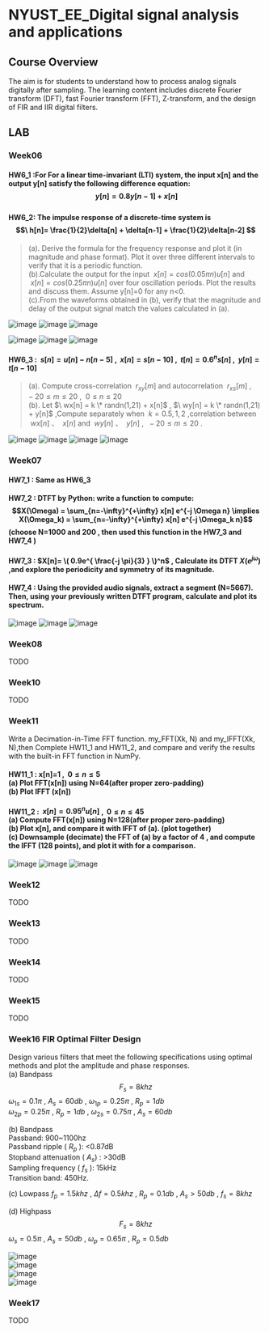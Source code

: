 # NYUST_EE_Digital signal analysis and applications
## Course Overview
The aim is for students to understand how to process analog signals digitally after sampling. The learning content includes discrete Fourier transform (DFT), fast Fourier transform (FFT), Z-transform, and the design of FIR and IIR digital filters.  

## LAB
### Week06
#### HW6_1  :For For a linear time-invariant (LTI) system, the input x[n] and the output y[n] satisfy the following difference equation: $$\  y[n] = 0.8 y[n-1] + x[n] $$ <br> HW6_2: The impulse response of a discrete-time system is $$\  h[n]= \frac{1}{2}\delta[n] + \delta[n-1] + \frac{1}{2}\delta[n-2]   $$
> (a). Derive the formula for the frequency response and plot it (in magnitude and phase format). Plot it over three different intervals to verify that it is a periodic function.  
> (b).Calculate the output for the input $\  x[n]=cos(0.05πn)u[n]$  and  $\ x[n]=cos(0.25πn)u[n]$  over four oscillation periods. Plot the results and discuss them. Assume    y[n]=0    for any n<0.  
> (c).From the waveforms obtained in (b), verify that the magnitude and delay of the output signal match the values calculated in (a).

![image](Week6/fig/Figure6_1A.png)
![image](Week6/fig/Figure6_1B.png)
![image](Week6/fig/Figure6_1C.png)


![image](Week6/fig/Figure6_2A.png)
![image](Week6/fig/Figure6_2B.png)
![image](Week6/fig/Figure6_2C.png)


#### HW6_3 : $\ s[n] = u[n]- n[n-5]$ , $\ x[n] = s[n-10]$ , $\ t[n] = 0.6^n s[n]$ , $\ y[n] = t[n-10]$ 

> (a). Compute cross-correlation $\  r_{xy}[m]$ and autocorrelation  $\  r_{xs}[m]$ , $\   -20 \leq m  \leq 20$  ,  $\   0 \leq n  \leq 20$   
> (b). Let  $\ wx[n] = k \* randn(1,21) + x[n]$ , $\ wy[n] = k \* randn(1,21) + y[n]$ ,Compute separately when $\ k=0.5 , 1, 2$ ,correlation between $\ wx[n]$ 、 $\ x[n]$  and  $\ wy[n]$ 、 $\ y[n]$  , $\  -20 \leq m  \leq 20$  .  

![image](Week6/fig/Figure6_3rxy.png)
![image](Week6/fig/Figure6_3rxs.png)
![image](Week6/fig/Figure6_3wxx.png)
![image](Week6/fig/Figure6_3wyy.png)


### Week07
#### HW7_1 : Same as HW6_3

#### HW7_2 : DTFT by Python: write a function to compute: $$X(\Omega) = \sum_{n=-\infty}^{+\infty} x[n] e^{-j \Omega n} \implies X(\Omega_k) = \sum_{n=-\infty}^{+\infty} x[n] e^{-j \Omega_k n}$$  (choose N=1000 and 200 , then used this function in the HW7_3 and  HW7_4 )    
#### HW7_3 :  $X[n]= \( 0.9e^{  \frac{-j \pi}{3} } \)^n$ ,  Calculate its DTFT $X(e^{j \omega})$ ,and explore the periodicity and symmetry of its magnitude. 
#### HW7_4 : Using the provided audio signals, extract a segment (N=5667). Then, using your previously written DTFT program, calculate and plot its spectrum.  
![image](Week7/fig/LAB7_3_200.png)
![image](Week7/fig/LAB7_3_1000.png)
![image](Week7/fig/LAB7_4.png)

### Week08
TODO 
### Week10
TODO 
### Week11
Write a Decimation-in-Time FFT function. my_FFT(Xk, N) and  my_IFFT(Xk, N),then Complete HW11_1 and  HW11_2, and compare and verify the results with the built-in FFT function in NumPy.  
####  HW11_1 : x[n]=1 , $\ 0 \leq n  \leq 5$  <br> (a)  Plot FFT(x[n]) using N=64(after proper zero-padding) <br> (b) Plot IFFT (x[n])  

####  HW11_2 : $\ x[n] = 0.95^n u[n]$ , $\ 0 \leq n  \leq 45$ <br> (a)   Compute FFT(x[n]) using N=128(after proper zero-padding) <br>  (b) Plot x[n], and compare it with IFFT of (a). (plot together) <br> (c) Downsample (decimate) the FFT of (a) by a factor of 4 , and compute the IFFT (128 points), and plot it with  for a comparison. 
![image](Week11/fig/Figure11_1.png)
![image](Week11/fig/Figure11_2ab.png)
![image](Week11/fig/Figure11_2c.png)
### Week12
TODO 
### Week13
TODO 
### Week14
TODO 
### Week15
TODO 
### Week16 FIR Optimal Filter Design
Design various filters that meet the following specifications using optimal methods and plot the amplitude and phase responses.  
(a) Bandpass $$F_s=8khz$$  $\omega_{1s}=0.1\pi$ , $A_s=60 db$ ,  $\omega_{1p}=0.25 \pi$ , $R_p=1 db$   <br>  $\omega_{2p}=0.25\pi$ , $R_p=1 db$  ,  $\omega_{2s}=0.75 \pi$ , $A_s=60 db$

(b) Bandpass  <br>  Passband: 900~1100hz  <br> Passband ripple (  $R_p$ ): <0.87dB    <br>  Stopband attenuation  ( $A_s$)  : >30dB  <br> Sampling frequency ( $f_s$ ): 15kHz  <br>  Transition band: 450Hz.

(c) Lowpass  $f_p=1.5khz$ , $\Delta f =0.5khz$  , $R_p=0.1 db$  , $A_s > 50 db$ ,   $f_s=8 khz$  

(d) Highpass  $$F_s=8khz$$   $\omega_{s}=0.5\pi$ , $A_s=50 db$ ,  $\omega_{p}=0.65 \pi$ , $R_p=0.5 db$   

![image](Week16/fig/bandpass1.png)  
![image](Week16/fig/bandpass2.png)  
![image](Week16/fig/lowpass1.png)  
![image](Week16/fig/highpass1.png)  

### Week17
TODO 
